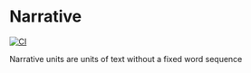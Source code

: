 # Narrative
[![CI](https://github.com/BetaMasaheft/Narrative/actions/workflows/validate_push.yml/badge.svg)](https://github.com/BetaMasaheft/Narrative/actions/workflows/validate_push.yml)


Narrative units are units of text without a fixed word sequence
